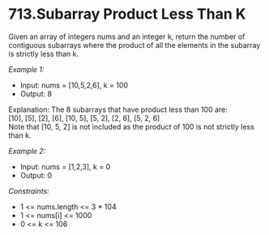 # 713.Subarray Product Less Than K

Given an array of integers nums and an integer k, return the number of contiguous subarrays where the product of all the elements in the subarray is strictly less than k.


*Example 1:*

- Input: nums = [10,5,2,6], k = 100
- Output: 8

Explanation: The 8 subarrays that have product less than 100 are:\
[10], [5], [2], [6], [10, 5], [5, 2], [2, 6], [5, 2, 6]\
Note that [10, 5, 2] is not included as the product of 100 is not strictly less than k.

*Example 2:*

- Input: nums = [1,2,3], k = 0
- Output: 0

*Constraints:*

- 1 <= nums.length <= 3 * 104
- 1 <= nums[i] <= 1000
- 0 <= k <= 106

